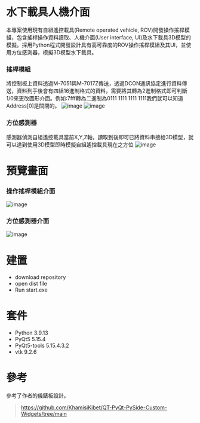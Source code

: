 # 水下載具人機介面
本專案使用現有自組遙控載具(Remote operated vehicle, ROV)開發操作搖桿模組，包含搖桿操作資料讀取、人機介面(User interface, UI)及水下載具3D模型的模擬。採用Python程式開發設計具有高可靠度的ROV操作搖桿模組及其UI，並使用方位感測器，模擬3D模型水下載具。
### 搖桿模組
將控制板上資料透過M-7051與M-7017Z傳送，透過DCON通訊協定進行資料傳送，資料到手後會有四組16進制格式的資料，需要將其轉為2進制格式即可判斷1/0來更改圖形介面。例如:7fff轉為二進制為0111 1111 1111 1111我們就可以知道Address[0]是關閉的。
![image](https://github.com/strings143/dcon_protocol_ui/assets/73727207/08779024-2dc1-4a1a-a5e5-e94ecb139e9b)
![image](https://github.com/strings143/dcon_protocol_ui/assets/73727207/d42c101b-77f4-4cfe-a9ea-999138bffe39)
### 方位感測器
感測器偵測自組遙控載具當前X,Y,Z軸，讀取到後即可已將資料串接給3D模型，就可以達到使用3D模型即時模擬自組遙控載具現在之方位
![image](https://github.com/strings143/dcon_protocol_ui/assets/73727207/562df74b-cade-4533-81e6-6154ee1996d8)
# 預覽畫面
### 操作搖桿模組介面
![image](https://github.com/strings143/dcon_protocol_ui/assets/73727207/9f1a73d1-9d07-4323-803e-51a494eebad1)
### 方位感測器介面
![image](https://github.com/strings143/dcon_protocol_ui/assets/73727207/30ee2c17-2325-43ba-9b87-061b21c982d5)
# 建置
* download repository 
* open dist file
* Run start.exe
# 套件
* Python 3.9.13
* PyQt5 5.15.4
* PyQt5-tools 5.15.4.3.2 
* vtk 9.2.6
# 參考
參考了作者的儀錶板設計。
> https://github.com/KhamisiKibet/QT-PyQt-PySide-Custom-Widgets/tree/main
